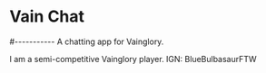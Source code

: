 # Vain Chat
#-----------
A chatting app for Vainglory.

I am a semi-competitive Vainglory player.
IGN: BlueBulbasaurFTW
